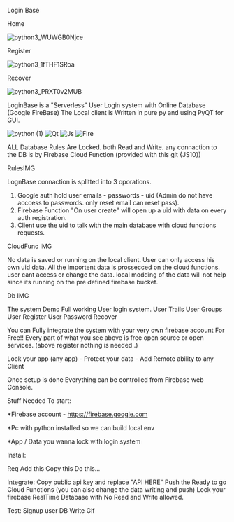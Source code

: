 Login Base

Home

![python3_WUWGB0Njce](https://user-images.githubusercontent.com/52171360/97435929-d69e8a80-1929-11eb-915f-f3cad30b0600.png)

Register

![python3_1fTHF1SRoa](https://user-images.githubusercontent.com/52171360/97435937-d8684e00-1929-11eb-9fc3-b76be183350b.png)

Recover

![python3_PRXT0v2MUB](https://user-images.githubusercontent.com/52171360/97435940-d900e480-1929-11eb-8a88-afe888f166f6.png)


LoginBase is a "Serverless" User Login system with Online Database (Google FireBase)
The Local client is Written in pure py and using PyQT for GUI.

![python (1)](https://user-images.githubusercontent.com/52171360/97438564-a3f69100-192d-11eb-824a-3f423b17199d.png) ![Qt](https://user-images.githubusercontent.com/52171360/97438567-a3f69100-192d-11eb-8b4a-d6df9b6d2948.png) ![Js](https://user-images.githubusercontent.com/52171360/97438561-a35dfa80-192d-11eb-95a1-0f9f138f9a89.png) ![Fire](https://user-images.githubusercontent.com/52171360/97438342-57ab5100-192d-11eb-8422-48f5c5cfbbb5.png)

ALL Database Rules Are Locked. both Read and Write.
any connaction to the DB is by Firebase Cloud Function (provided with this git {JS10})

RulesIMG

LognBase connaction is splitted into 3 oporations.

1) Google auth hold user emails - passwords - uid  (Admin do not have acccess to passwords. only reset email can reset pass).
2) Firebase Function "On user create" will open up a uid with data on every auth registration.
3) Client use the uid to talk with the main database with cloud functions requests.

CloudFunc IMG

No data is saved or running on the local client.
User can only access his own uid data.
All the importent data is prossecced on the cloud functions. user cant access or change the data. local modding of the data will not help since its running on the pre defined firebase bucket.

Db IMG

The system Demo Full working User login system.
User Trails
User Groups
User Register
User Password Recover

You can Fully integrate the system with your very own firebase account For Free!!
Every part of what you see above is free open source or open services. (above register nothing is needed..)

Lock your app (any app) - Protect your data - Add Remote ability to any Client

Once setup is done Everything can be controlled from Firebase web Console.

Stuff Needed To start:

  *Firebase account - https://firebase.google.com

  *Pc with python installed so we can build local env

  *App / Data you wanna lock with login system



Install:

Req
Add this
Copy this
Do this...


Integrate:
Copy public api key and replace "API HERE"
Push the Ready to go Cloud Functions (you can also change the data writing and push)
Lock your firebase RealTime Database with No Read and Write allowed.

Test:
Signup user
DB Write Gif 
